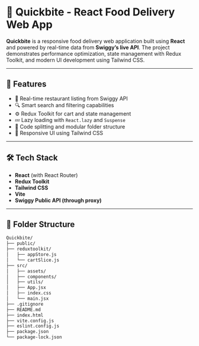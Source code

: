 # 🍔 Quickbite - React Food Delivery Web App

**Quickbite** is a responsive food delivery web application built using **React** and powered by real-time data from **Swiggy’s live API**. The project demonstrates performance optimization, state management with Redux Toolkit, and modern UI development using Tailwind CSS.

---

## 🚀 Features

- 🏬 Real-time restaurant listing from Swiggy API
- 🔍 Smart search and filtering capabilities
- ⚙️ Redux Toolkit for cart and state management
- 💤 Lazy loading with `React.lazy` and `Suspense`
- 🧠 Code splitting and modular folder structure
- 🎨 Responsive UI using Tailwind CSS

---

## 🛠️ Tech Stack

- **React** (with React Router)
- **Redux Toolkit**
- **Tailwind CSS**
- **Vite**
- **Swiggy Public API (through proxy)**

---

## 📁 Folder Structure

```bash
Quickbite/
├── public/
├── reduxtoolkit/
│   ├── appStore.js
│   └── cartSlice.js
├── src/
│   ├── assets/
│   ├── components/
│   ├── utils/
│   ├── App.jsx
│   ├── index.css
│   └── main.jsx
├── .gitignore
├── README.md
├── index.html
├── vite.config.js
├── eslint.config.js
├── package.json
└── package-lock.json
```
